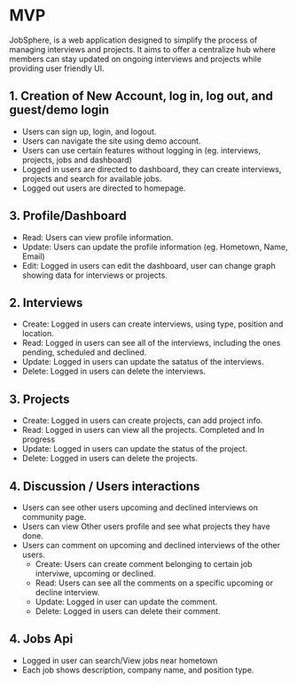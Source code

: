 # MVP

JobSphere, is a web application designed to simplify the process of managing interviews and projects. It aims to offer a centralize hub where members can stay updated on ongoing interviews and projects while providing user friendly UI.

## 1. Creation of New Account, log in, log out, and guest/demo login 

- Users can sign up, login, and logout.
- Users can navigate the site using demo account.
- Users can use certain features without logging in (eg. interviews, projects, jobs and dashboard)
- Logged in users are directed to dashboard, they can create interviews, projects and search for available jobs. 
- Logged out users are directed to homepage. 

## 3. Profile/Dashboard

- Read: Users can view profile information.
- Update: Users can update the profile information (eg. Hometown, Name, Email)
- Edit: Logged in users can edit the dashboard, user can change graph showing data for interviews or projects. 

## 2. Interviews

- Create: Logged in users can create interviews, using type, position and location.
- Read: Logged in users can see all of the interviews, including the ones pending, scheduled and declined. 
- Update: Logged in users can update the satatus of the interviews.
- Delete: Logged in users can delete the interviews.

## 3. Projects
- Create: Logged in users can create projects, can add project info.
- Read: Logged in users can view all the projects. Completed and In progress
- Update: Logged in users can update the status of the project.
- Delete: Logged in users can delete the projects. 

## 4. Discussion / Users interactions
- Users can see other users upcoming and declined interviews on community page. 
- Users can view Other users profile and see what projects they have done. 
- Users can comment on upcoming and declined interviews of the other users. 
    - Create: Users can create comment belonging to certain job interviwe, upcoming or declined. 
    - Read: Users can see all the comments on a specific upcoming or decline interview. 
    - Update: Logged in user can update the comment. 
    - Delete: Logged in users can delete their comment. 

## 4. Jobs Api 
- Logged in user can search/View jobs near hometown
- Each job shows description, company name, and position type. 






